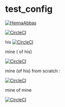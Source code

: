 # test_config

  [![HennaAbbas](https://circleci.com/gh/HennaAbbas/test_config.svg?style=svg)](https://circleci.com/gh/HennaAbbas/test_config)
  
  [![CircleCI](https://circleci.com/gh/HennaAbbas/test_config.svg?style=svg)](https://circleci.com/gh/HennaAbbas/test_config)
  
  his
  [![CircleCI](https://circleci.com/gh/bbfc-horizon/app-process-admin.svg?style=svg&circle-token=0cf6189414bb8f5bc25ffcbb1488302109b53285)](https://circleci.com/gh/bbfc-horizon/app-process-admin)
  
  
  mine ( of his)
  
[![CircleCI](https://circleci.com/gh/bbfc-horizon/app-process-admin.svg?style=svg&circle-token=0cf6189414bb8f5bc25ffcbb1488302109b53285)](https://circleci.com/gh/bbfc-horizon/app-process-admin)
 
 
 mine (of his)  from scratch :
 
   [![CircleCI](https://circleci.com/gh/bbfc-horizon/app-process-admin.svg?style=svg&circle-token=aedd36d1d76df0ab27861b87f7b18f36b64ee0eb>)](https://circleci.com/gh/bbfc-horizon/app-process-admin)
 

  
  
  mine of mine
  
  [![CircleCI](https://circleci.com/gh/HennaAbbas/test_config.svg?style=svg&circle-token=aedd36d1d76df0ab27861b87f7b18f36b64ee0eb>)](https://circleci.com/gh/HennaAbbas/test_config)

  



